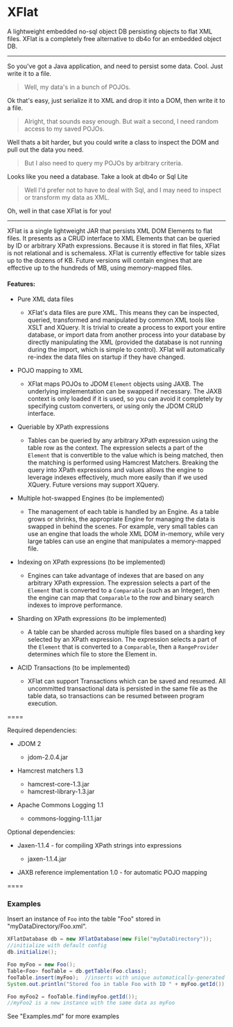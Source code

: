 XFlat
=====

A lightweight embedded no-sql object DB persisting objects to flat XML files.
XFlat is a completely free alternative to db4o for an embedded object DB.

----

So you've got a Java application, and need to persist some data.  Cool.  Just write it to a file.

> Well, my data's in a bunch of POJOs.

Ok that's easy, just serialize it to XML and drop it into a DOM, then write it to a file.

> Alright, that sounds easy enough.  But wait a second, I need random access to my saved POJOs.

Well thats a bit harder, but you could write a class to inspect the DOM and pull out the data you need.

> But I also need to query my POJOs by arbitrary criteria.

Looks like you need a database.  Take a look at db4o or Sql Lite

> Well I'd prefer not to have to deal with Sql, and I may need to inspect or transform my data as XML.

Oh, well in that case XFlat is for you!

---

XFlat is a single lightweight JAR that persists XML DOM Elements to flat files.
It presents as a CRUD interface to XML Elements that can be queried by ID or arbitrary XPath expressions.
Because it is stored in flat files, XFlat is not relational and is schemaless.
XFlat is currently effective for table sizes up to the dozens of KB.  Future versions will contain engines that are
effective up to the hundreds of MB, using memory-mapped files.


#### Features:
* Pure XML data files
  * XFlat's data files are pure XML.  This means they can be inspected, queried, transformed and manipulated by common
XML tools like XSLT and XQuery.  It is trivial to create a process to export your entire database, or import data
from another process into your database by directly manipulating the XML (provided the database is not running during
the import, which is simple to control).  XFlat will automatically re-index the data files on startup if they have
changed.


* POJO mapping to XML
  * XFlat maps POJOs to JDOM `Element` objects using JAXB.  The underlying implementation can be swapped if necessary.
The JAXB context is only loaded if it is used, so you can avoid it completely by specifying custom converters,
or using only the JDOM CRUD interface.


* Queriable by XPath expressions
  * Tables can be queried by any arbitrary XPath expression using the table row as the context.  The expression
selects a part of the `Element` that is convertible to the value which is being matched, then the matching is performed
using Hamcrest Matchers.  Breaking the query into XPath expressions and values allows the engine to leverage indexes
effectively, much more easily than if we used XQuery.  Future versions may support XQuery.


* Multiple hot-swapped Engines (to be implemented)
  * The management of each table is handled by an Engine.  As a table grows or shrinks, the appropriate Engine for managing
the data is swapped in behind the scenes.  For example, very small tables can use an engine that loads the whole
XML DOM in-memory, while very large tables can use an engine that manipulates a memory-mapped file.



* Indexing on XPath expressions (to be implemented)
  * Engines can take advantage of indexes that are based on any arbitrary XPath expression.  The expression selects a
part of the `Element` that is converted to a `Comparable` (such as an Integer), then the engine can map that `Comparable`
to the row and binary search indexes to improve performance.



* Sharding on XPath expressions (to be implemented)
  * A table can be sharded across multiple files based on a sharding key selected by an XPath expression.  The expression
selects a part of the `Element` that is converted to a `Comparable`, then a `RangeProvider` determines which file to store
the Element in.


* ACID Transactions (to be implemented)
  * XFlat can support Transactions which can be saved and resumed.  All uncommitted transactional data is persisted in
the same file as the table data, so transactions can be resumed between program execution.

====

Required dependencies:

* JDOM 2
  * jdom-2.0.4.jar
  
* Hamcrest matchers 1.3
  * hamcrest-core-1.3.jar
  * hamcrest-library-1.3.jar 
   
* Apache Commons Logging 1.1
  * commons-logging-1.1.1.jar

Optional dependencies:

* Jaxen-1.1.4 - for compiling XPath strings into expressions
  * jaxen-1.1.4.jar
  
* JAXB reference implementation 1.0 - for automatic POJO mapping

====
### Examples

Insert an instance of `Foo` into the table "Foo" stored in "myDataDirectory/Foo.xml".
```java
XFlatDatabase db = new XFlatDatabase(new File("myDataDirectory"));
//initialize with default config
db.initialize();

Foo myFoo = new Foo();
Table<Foo> fooTable = db.getTable(Foo.class);
fooTable.insert(myFoo);  //inserts with unique automatically-generated ID
System.out.println("Stored foo in table Foo with ID " + myFoo.getId());

Foo myFoo2 = fooTable.find(myFoo.getId());
//myFoo2 is a new instance with the same data as myFoo
```

See "Examples.md" for more examples
